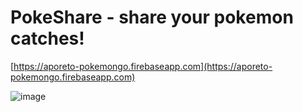 # PokeShare - share your pokemon catches!

[https://aporeto-pokemongo.firebaseapp.com](https://aporeto-pokemongo.firebaseapp.com)

![image](https://cloud.githubusercontent.com/assets/1596656/17673384/6f3d44c0-6353-11e6-8ca4-e884535e5b86.png)
